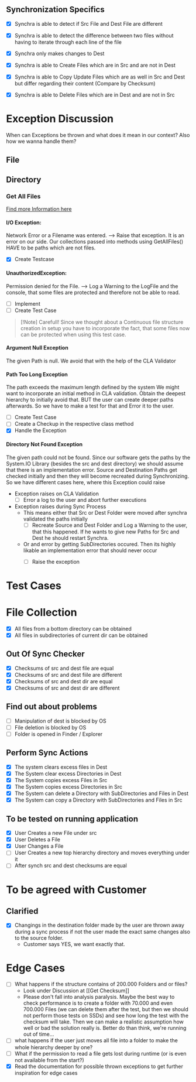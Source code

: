 ## Synchronization Specifics

- [x] Synchra is able to detect if Src File and Dest File are different
- [x] Synchra is able to detect the difference between two files without having to iterate through each line of the file

- [x] Synchra only makes changes to Dest
- [x] Synchra is able to Create Files which are in Src and are not in Dest
- [x] Synchra is able to Copy Update Files which are as well in Src and Dest but differ regarding their content (Compare by Checksum)
- [x] Synchra is able to Delete Files which are in Dest and are not in Src

# Exception Discussion
When can Exceptions be thrown and what does it mean in our context? Also how we wanna handle them?

## File

## Directory
### Get All Files
[Find more Information here](https://learn.microsoft.com/de-de/dotnet/api/system.io.directory.getfiles?view=net-8.0)
#### I/O Exception: 
Network Error or a Filename was entered.
--> Raise that exception. It is an error on our side. Our collections passed into methods using GetAllFiles() HAVE to be paths which are not files.
- [x] Create Testcase

#### UnauthorizedException:
Permission denied for the File.
--> Log a Warning to the LogFile and the console, that some files are protected and therefore not be able to read.
- [ ] Implement
- [ ] Create Test Case

>[!Note] Carefull!
>Since we thought about a Continuous file structure creation in setup you have to incorporate the fact, that some files now can be protected when using this test case. 

#### Argument Null Exception
The given Path is null.
We avoid that with the help of the CLA Validator

#### Path Too Long Exception
The path exceeds the maximum length defined by the system 
We might want to incorporate an initial method in CLA validation. Obtain the deepest hierarchy to initially avoid that.
BUT the user can create deeper paths afterwards. So we have to make a test for that and Error it to the user.
- [ ] Create Test Case
- [ ] Create a Checkup in the respective class method
- [x] Handle the Exception

#### Directory Not Found Exception
The given path could not be found.
Since our software gets the paths by the System.IO Library (besides the src and dest directory) we should assume that there is an implementation error. 
Source and Destination Paths get checked initially and then they will become recreated during Synchronizing. So we have different cases here, where this Exception could raise

- Exception raises on CLA Validation
	- [ ] Error a log to the user and abort further executions
- Exception raises during Sync Process
	- This means either that Src or Dest Folder were moved after synchra validated the paths initially
		- [ ] Recreate Source and Dest Folder and Log a Warning to the user, that this happened. If he wants to give new Paths for Src and Dest he should restart Synchra.
	- Or and error by getting SubDirectories occured. Then its highly likable an implementation error that should never occur
		- [ ] Raise the exception 


# Test Cases

# File Collection
- [x] All files from a bottom directory can be obtained
- [x] All files in subdirectories of current dir can be obtained
## Out Of Sync Checker
- [x] Checksums of src and dest file are equal
- [x] Checksums of src and dest fiile are different
- [x] Checksums of src and dest dir are equal
- [x] Checksums of src and dest dir are different

## Find out about problems
- [ ] Manipulation of dest is blocked by OS 
- [ ] File deletion is blocked by OS
- [ ] Folder is opened in Finder / Explorer

## Perform Sync Actions
- [x] The system clears excess files in Dest
- [x] The System clear excess Directories in Dest
- [x] The System copies excess Files in Src
- [x] The System copies excess Directories in Src
- [x] The System can delete a Directory with SubDirectories and Files in Dest
- [x] The System can copy a Directory with SubDirectories and Files in Src

## To be tested on running application

- [x] User Creates a new File under src
- [x] User Deletes a File
- [x] User Changes a File
- [ ] User Creates a new top hierarchy directory and moves everything under it
- [ ] After synch src and dest checksums are equal

# To be agreed with Customer

## Clarified
- [x] Changings in the destination folder made by the user are thrown away during a sync process if not the user made the exact same changes also to the source folder.
	- Customer says YES, we want exactly that. 

# Edge Cases
- [ ] What happens if the structure contains of 200.000 Folders and or files?
	- Look under Discussion at [[Get Checksum]]
	- Please don't fall into analysis paralysis. Maybe the best way to check performance is to create a folder with 70.000 and even 700.000 Files (we can delete them after the test, but then we should not perform those tests on SSDs) and see how long the test with the checksum will take. 
	  Then we can make a realistic assumption how well or bad the solution really is. 
	  Better do than think, we're running out of time... 
- [ ] what happens if the user just moves all file into a folder to make the whole hierarchy deeper by one?
- [ ] What if the permission to read a file gets lost during runtime (or is even not available from the start?)
- [x] Read the documentation for possible thrown exceptions to get further inspiration for edge cases